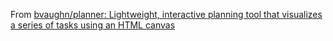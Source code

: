 From [bvaughn/planner: Lightweight, interactive planning tool that visualizes a series of tasks using an HTML canvas](https://github.com/bvaughn/planner)